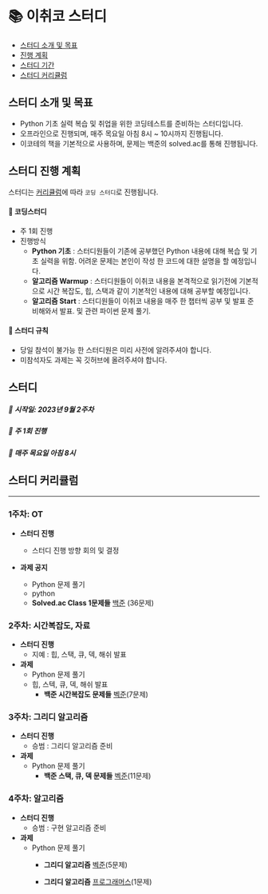 # 📚 이취코 스터디

- [스터디 소개 및 목표](#스터디-소개-및-목표)
- [진행 계획](#스터디-진행-계획)
- [스터디 기간](#스터디)
- [스터디 커리큘럼](#스터디-커리큘럼)


## 스터디 소개 및 목표
- Python 기초 실력 복습 및 취업을 위한 코딩테스트를 준비하는 스터디입니다.
- 오프라인으로 진행되며, 매주 목요일 아침 8시 ~ 10시까지 진행됩니다.
- 이코테의 책을 기본적으로 사용하며, 문제는 백준의 solved.ac를 통해 진행됩니다.


## 스터디 진행 계획
스터디는 [커리큘럼](#코딩스터디-커리큘럼)에 따라 `코딩 스터디`로 진행됩니다.

#### 📌 코딩스터디
- 주 1회 진행
- 진행방식
  - **Python 기초** : 스터디원들이 기존에 공부했던 Python 내용에 대해 복습 및 기초 실력을 위함. 어려운 문제는 본인이 작성 
				한 코드에 대한 설명을 할 예정입니다.
  - **알고리즘 Warmup** : 스터디원들이 이취코 내용을 본격적으로 읽기전에 기본적으로 시간 복잡도, 힙, 스택과 같이 기본적인 내용에 대해 공부할 예정입니다.
  - **알고리즘 Start** : 스터디원들이 이취코 내용을 매주 한 챕터씩 공부 및 발표 준비해와서 발표. 및 관련 파이썬 문제 풀기.
 

#### 📌 스터디 규칙
- 당일 참석이 불가능 한 스터디원은 미리 사전에 알려주셔야 합니다.
- 미참석자도 과제는 꼭 깃허브에 올려주셔야 합니다.



## 스터디
##### 📅 시작일: 2023년 9월 2주차
##### 📅 주 1회 진행 
##### 📅 매주 목요일 아침 8시 



## 스터디 커리큘럼
---
### 1주차: OT
- **스터디 진행**
   - 스터디 진행 방향 회의 및 결정
    
- **과제 공지**
	- Python 문제 풀기
	- python
	- **Solved.ac Class 1문제들** [백준](https://www.acmicpc.net/) (36문제)
### 2주차: 시간복잡도, 자료
- **스터디 진행**
	- 지예 : 힙, 스택, 큐, 덱, 해쉬 발표
 -  **과제**
 	- Python 문제 풀기
  	- 힙, 스텍, 큐, 덱, 해쉬 발표
     	- **백준 시간복잡도 문제들** [벡준](https://www.acmicpc.net/step/53)(7문제)

### 3주차: 그리디 알고리즘
- **스터디 진행**
	- 승범 : 그리디 알고리즘 준비
 -  **과제**
 	- Python 문제 풀기
     	- **백준 스택, 큐, 덱 문제들** [벡준](https://www.acmicpc.net/step/11)(11문제)    

### 4주차:  알고리즘
- **스터디 진행**
	- 승범 : 구현 알고리즘 준비
 -  **과제**
 	- Python 문제 풀기
     	- **그리디 알고리즘** [벡준](https://www.acmicpc.net/step/33)(5문제)  
	
		- **그리디 알고리즘** [프로그래머스](https://school.programmers.co.kr/learn/courses/30/lessons/42862)(1문제)
   
